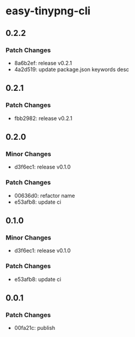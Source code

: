 # easy-tinypng-cli

## 0.2.2

### Patch Changes

- 8a6b2ef: release v0.2.1
- 4a2d519: update package.json keywords desc

## 0.2.1

### Patch Changes

- fbb2982: release v0.2.1

## 0.2.0

### Minor Changes

- d3f6ec1: release v0.1.0

### Patch Changes

- 00636d0: refactor name
- e53afb8: update ci

## 0.1.0

### Minor Changes

- d3f6ec1: release v0.1.0

### Patch Changes

- e53afb8: update ci

## 0.0.1

### Patch Changes

- 00fa21c: publish
